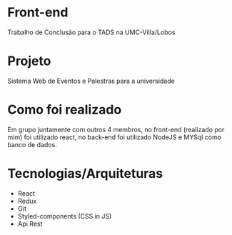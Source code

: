 # Front-end
Trabalho de Conclusão para o TADS na UMC-Villa/Lobos

# Projeto
Sistema Web de Eventos e Palestras para a universidade

# Como foi realizado
Em grupo juntamente com outros 4 membros, no front-end (realizado por mim) foi utilizado react, no back-end foi utilizado NodeJS e MYSql como banco de dados.  

# Tecnologias/Arquiteturas
- React
- Redux
- Git
- Styled-components (CSS in JS)
- Api Rest
